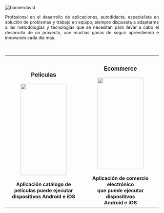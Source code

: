 ![bannerdavid](https://user-images.githubusercontent.com/114191102/211694834-15cf086a-f2a1-4400-bb00-b58f449639c1.jpg)



 
<div align="justify" margin="100"> Profesional en el desarrollo de aplicaciones, autodidacta, especialista en solución de problemas y trabajo en equipo, siempre dispuesta a adaptarme a las metodologías y tecnologías que se necesitan para llevar a cabo el desarrollo de un proyecto, con muchas ganas de seguir aprendiendo e innovando cada día mas.
   </div>
   
   <br>
   <br>
   
  <div align="center"> <table>
  <tr>
     <div align="center"><td width="300px" height="500px"><div align="center"><b><h3>Películas</h3></b></div><div align="center"><img src="https://user-images.githubusercontent.com/114191102/211697499-611b9db3-76a2-4a12-8ce8-313f8b968973.png" height="300" width="150" /></div><br><div align="center"><b>Aplicación catálogo de <br>películas puede ejecutar <br> dispositivos Android e iOS</b></div></td></div>
     <div align="center"><td width="300px" height="500px"><div align="center"><b><h3>Ecommerce</h3></b></div><div align="center"><img src="https://user-images.githubusercontent.com/114191102/211705980-99862a38-d46d-48ea-9202-c348c2df9774.png" height="300" width="150" /></div><br><div align="center"><b>Aplicación de comercio electrónico <br> que puede ejecutar dispositivos<br> Android e iOS</b></div></td>
  </tr></table>  </div>
  
